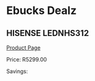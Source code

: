 
# Ebucks Dealz
## HISENSE LEDNHS312
[Product Page](https://www.ebucks.com/web/shop/productSelected.do?prodId=1236819621&catId=829912895)

Price: R5299.00

Savings: 


	